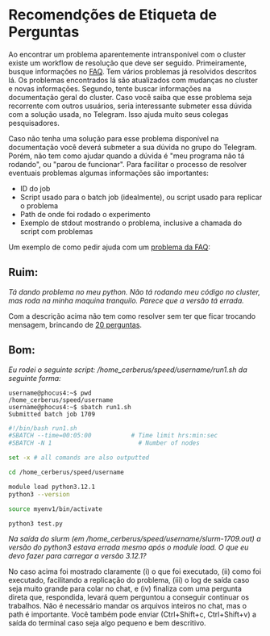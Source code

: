 # Recomendções de Etiqueta de Perguntas

Ao encontrar um problema aparentemente intransponível com o cluster existe um workflow de resolução que deve ser seguido. Primeiramente, busque informações no [FAQ](user/faq.md). Tem vários problemas já resolvidos descritos lá. Os problemas encontrados lá são atualizados com mudanças no cluster e novas informações. Segundo, tente buscar informações na documentação geral do cluster. Caso você saiba que esse problema seja recorrente com outros usuários, seria interessante submeter essa dúvida com a solução usada, no Telegram. Isso ajuda muito seus colegas pesquisadores.

Caso não tenha uma solução para esse problema disponível na documentação você deverá submeter a sua dúvida no grupo do Telegram. Porém, não tem como ajudar quando a dúvida é "meu programa não tá rodando", ou "parou de funcionar". Para facilitar o processo de resolver eventuais problemas algumas informações são importantes:
 - ID do job
 - Script usado para o batch job (idealmente), ou script usado para replicar o problema
 - Path de onde foi rodado o experimento
 - Exemplo de stdout mostrando o problema, inclusive a chamada do script com problemas

Um exemplo de como pedir ajuda com um [problema da FAQ](https://github.com/WillianJunior/SpeedUFMG/blob/main/user/faq.md#2-o-module-python3121-n%C3%A3o-est%C3%A1-carregando-mostrando-apenas-o-python310):

## Ruim:

*Tá dando problema no meu python. Não tá rodando meu código no cluster, mas roda na minha maquina tranquilo. Parece que a versão tá errada.*

Com a descrição acima não tem como resolver sem ter que ficar trocando mensagem, brincando de [20 perguntas](https://en.wikipedia.org/wiki/Twenty_questions).

## Bom:

*Eu rodei o seguinte script: /home_cerberus/speed/username/run1.sh da seguinte forma:*
``` comand
username@phocus4:~$ pwd
/home_cerberus/speed/username
username@phocus4:~$ sbatch run1.sh
Submitted batch job 1709
```

``` bash
#!/bin/bash run1.sh
#SBATCH --time=00:05:00       	  # Time limit hrs:min:sec
#SBATCH -N 1            	        # Number of nodes

set -x # all comands are also outputted

cd /home_cerberus/speed/username

module load python3.12.1
python3 --version

source myenv1/bin/activate

python3 test.py
```

*Na saída do slurm (em /home_cerberus/speed/username/slurm-1709.out) a versão do python3 estava errada mesmo após o module load. O que eu devo fazer para carregar a versão 3.12.1?*

No caso acima foi mostrado claramente (i) o que foi executado, (ii) como foi executado, facilitando a replicação do problema, (iii) o log de saída caso seja muito grande para colar no chat, e (iv) finaliza com uma pergunta direta que, respondida, levará quem perguntou a conseguir continuar os trabalhos. Não é necessário mandar os arquivos inteiros no chat, mas o path é importante. Você também pode enviar (Ctrl+Shift+c, Ctrl+Shift+v) a saída do terminal caso seja algo pequeno e bem descritivo.


